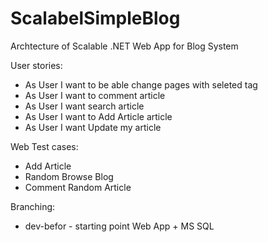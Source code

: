 # ScalabelSimpleBlog
Archtecture of Scalable .NET Web App for Blog System


User stories:

* As User I want to be able change pages with seleted tag 
* As User I want to comment article 
* As User I want search article 
* As User I want to Add Article article
* As User I want Update my article 

Web Test cases: 
* Add Article 
* Random Browse Blog 
* Comment Random Article 

Branching: 
* dev-befor - starting point Web App + MS SQL
